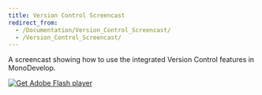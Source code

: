 ```yaml
---
title: Version Control Screencast
redirect_from:
  - /Documentation/Version_Control_Screencast/
  - /Version_Control_Screencast/
---
```


A screencast showing how to use the integrated Version Control features in MonoDevelop.

[![Get Adobe Flash player](http://www.adobe.com/images/shared/download_buttons/get_flash_player.gif)](http://www.adobe.com/go/getflashplayer "http://www.adobe.com/go/getflashplayer")
